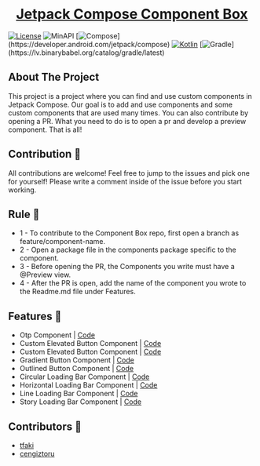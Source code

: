 <br />
  <a href="https://github.com/othneildrew/Best-README-Template">
  <h1 align="center">Jetpack Compose Component Box</h1>
  
  
  [![License](https://badgen.net/badge/License/Apache/blue/)](https://opensource.org/licenses/Apache-2.0)
  ![MinAPI](https://badgen.net/badge/MinAPI/21/)
  [![Compose](https://img.shields.io/badge/compose-1.1.0-red.svg?)](https://developer.android.com/jetpack/compose)
  [![Kotlin](https://img.shields.io/badge/Kotlin-1.6.10-blue.svg?logo=kotlin)](http://kotlinlang.org)
  [![Gradle](https://img.shields.io/badge/gradle-7.2-blue.svg?)](https://lv.binarybabel.org/catalog/gradle/latest)

  
 ## About The Project
  
This project is a project where you can find and use custom components in Jetpack Compose. Our goal is to add and use components and some custom components that are used many times.
You can also contribute by opening a PR. What you need to do is to open a pr and develop a preview component. That is all!

## Contribution 🙌
All contributions are welcome! Feel free to jump to the issues and pick one for yourself! Please write a comment inside of the issue before you start working.

## Rule 🙌
* 1 - To contribute to the Component Box repo, first open a branch as feature/component-name.
* 2 - Open a package file in the components package specific to the component.
* 3 - Before opening the PR, the Components you write must have a @Preview view.
* 4 - After the PR is open, add the name of the component you wrote to the Readme.md file under Features.

## Features 🙌
- Otp Component | [Code](https://github.com/merttoptas/Jetpack-Compose-Component-Box/blob/master/app/src/main/java/com/merttoptas/jetpack_compose_component_box/components/otp/CustomOtpContainer.kt)
- Custom Elevated Button Component | [Code](https://github.com/merttoptas/Jetpack-Compose-Component-Box/blob/master/app/src/main/java/com/merttoptas/jetpack_compose_component_box/components/buttons/CustomElevatedButton.kt)
- Custom Elevated Button Component | [Code](https://github.com/merttoptas/Jetpack-Compose-Component-Box/blob/master/app/src/main/java/com/merttoptas/jetpack_compose_component_box/components/buttons/CustomElevatedButton.kt)
- Gradient Button Component | [Code](https://github.com/merttoptas/Jetpack-Compose-Component-Box/blob/master/app/src/main/java/com/merttoptas/jetpack_compose_component_box/components/buttons/GradientButton.kt)
- Outlined Button Component | [Code](https://github.com/merttoptas/Jetpack-Compose-Component-Box/blob/master/app/src/main/java/com/merttoptas/jetpack_compose_component_box/components/buttons/OutlinedButton.kt)
- Circular Loading Bar Component | [Code](https://github.com/merttoptas/Jetpack-Compose-Component-Box/blob/master/app/src/main/java/com/merttoptas/jetpack_compose_component_box/components/loading/CircularLoadingBar.kt)
- Horizontal Loading Bar Component | [Code](https://github.com/merttoptas/Jetpack-Compose-Component-Box/blob/master/app/src/main/java/com/merttoptas/jetpack_compose_component_box/components/loading/HorizontalLoadingBar.kt)
- Line Loading Bar Component | [Code](https://github.com/merttoptas/Jetpack-Compose-Component-Box/blob/master/app/src/main/java/com/merttoptas/jetpack_compose_component_box/components/loading/LineLoadingBar.kt)
- Story Loading Bar Component | [Code](https://github.com/merttoptas/Jetpack-Compose-Component-Box/blob/master/app/src/main/java/com/merttoptas/jetpack_compose_component_box/components/loading/StoryLoadingBar.kt)


## Contributors 👏
* [tfaki](https://github.com/tfaki)
* [cengiztoru](https://github.com/cengiztoru)
